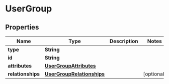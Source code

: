# UserGroup

## Properties
Name | Type | Description | Notes
------------ | ------------- | ------------- | -------------
**type** | **String** |  | 
**id** | **String** |  | 
**attributes** | [**UserGroupAttributes**](UserGroupAttributes.md) |  | 
**relationships** | [**UserGroupRelationships**](UserGroupRelationships.md) |  |  [optional]
